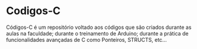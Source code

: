 # Codigos-C 
Códigos-C é um repositório voltado aos códigos que são criados durante as aulas na faculdade; durante o treinamento de Arduino; durante a prática de funcionalidades avançadas de C como Ponteiros, STRUCTS, etc...
